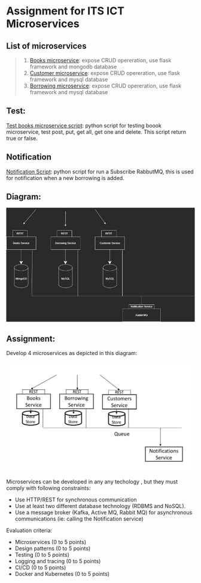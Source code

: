 # Assignment for ITS ICT Microservices



## List of microservices 
>1. [Books microservice](./microservice/books):
>expose CRUD opereration, use flask framework and mongodb database
>1. [Customer microservice](./microservice/customer):
>expose CRUD opereration, use flask framework and mysql database
>1. [Borrowing microservice](./microservice/borrowing):
>expose CRUD opereration, use flask framework and mysql database

## Test:

[Test books microservice script](./microservice/books/my_test.py): python script for testing boook microservice, test post, put, get all, get one and delete.
This script return true or false.

## Notification

[Notification Script](./test/notification.py): python script for run a Subscribe RabbutMQ, this is used for notification when a new borrowing is added.

## Diagram:


![](my_diagram.png)



## Assignment:

Develop 4 microservices as depicted in this diagram:

![](diagram.png)

Microservices can be developed in any any techology , but they must comply with following constraints:

- Use HTTP/REST for synchronous communication
- Use at least two different database technology (RDBMS and NoSQL).
- Use a message broker (Kafka, Active MQ, Rabbit MQ) for asynchronous communications (ie: calling the Notification service)

Evaluation criteria:

- Microservices         (0 to 5 points)
- Design patterns       (0 to 5 points)
- Testing               (0 to 5 points)
- Logging and tracing   (0 to 5 points)
- CI/CD                 (0 to 5 points)
- Docker and Kubernetes (0 to 5 points)
 
